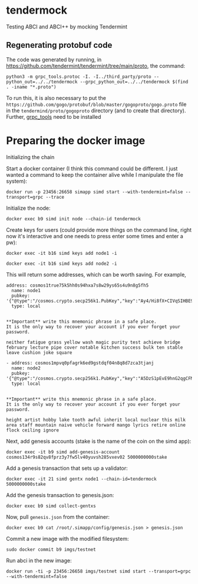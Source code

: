# tendermock
Testing ABCI and ABCI++ by mocking Tendermint

## Regenerating protobuf code
The code was generated by running, in https://github.com/tendermint/tendermint/tree/main/proto, the command:
```
python3 -m grpc_tools.protoc -I. -I../third_party/proto --python_out=../../tendermock --grpc_python_out=../../tendermock $(find . -iname "*.proto")
```
To run this, it is also necessary to put the `https://github.com/gogo/protobuf/blob/master/gogoproto/gogo.proto` file in the `tendermind/proto/gogoproto` directory (and to create that directory).
Further, [grpc_tools](https://grpc.io/docs/languages/python/quickstart/) need to be installed 

# Preparing the docker image

Initializing the chain

Start a docker container (I think this command could be different. I just wanted a command to keep the container alive while I manipulate the file system):

`docker run -p 23456:26658 simapp simd start --with-tendermint=false --transport=grpc --trace`

Initialize the node:

`docker exec b9 simd init node --chain-id tendermock`

Create keys for users (could provide more things on the command line, right now it's interactive and one needs to press enter some times and enter a pw):

`docker exec -it b16 simd keys add node1 -i`

`docker exec -it b16 simd keys add node2 -i`

This will return some addresses, which can be worth saving. For example,
```
address: cosmos1true75k5hh0s94hxa7s8w29ys65s4u9n8g5fh5
  name: node1
  pubkey: '{"@type":"/cosmos.crypto.secp256k1.PubKey","key":"Ay4/Hi8fX+CIVqSIHBE9n9k0TfzdtFtTwcrKJc1qo2w3"}'
  type: local


**Important** write this mnemonic phrase in a safe place.
It is the only way to recover your account if you ever forget your password.

neither fatigue grass yellow wash magic purity test achieve bridge february lecture pipe cover notable kitchen success bulk ten stable leave cushion joke square

- address: cosmos1mpvq0pfagrk6ed9gstdqf04n8q8d7zca3tjanj
  name: node2
  pubkey: '{"@type":"/cosmos.crypto.secp256k1.PubKey","key":"A5DzS1pEvE9hnG2qgCFMl8evVOs4qPE0LUOU5xCAadYy"}'
  type: local


**Important** write this mnemonic phrase in a safe place.
It is the only way to recover your account if you ever forget your password.

height artist hobby lake tooth awful inherit local nuclear this milk area staff mountain naive vehicle forward mango lyrics retire online flock ceiling ignore

```

Next, add genesis accounts (stake is the name of the coin on the simd app):

`docker exec -it b9 simd add-genesis-account cosmos134r9s82qv8fprz3y7fw5lv40yuvsh285vxev02 5000000000stake`

Add a genesis transaction that sets up a validator:

`docker exec -it 21 simd gentx node1 --chain-id=tendermock 5000000000stake`

Add the genesis transaction to genesis.json:

`docker exec b9 simd collect-gentxs`

Now, pull `genesis.json` from the container:

`docker exec b9 cat /root/.simapp/config/genesis.json > genesis.json`

Commit a new image with the modified filesystem:

`sudo docker commit b9 imgs/testnet`

Run abci in the new image:

`docker run -ti -p 23456:26658 imgs/testnet simd start --transport=grpc --with-tendermint=false`